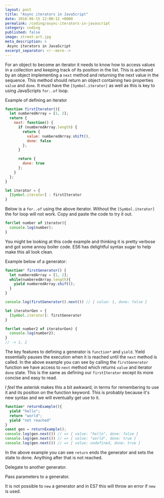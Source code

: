 ```yaml
---
layout: post
title: "Async iterators in JavaScript"
date: 2018-06-15 12:00:12 +0000
permalink: /coding/async-iterators-in-javascript
category: coding
published: false
image: street-art.jpg
meta_description: >
 Async iterators in JavaScript 
excerpt_separator: <!--more-->
---
```


For an object to become an iterator it needs to know how to access values in a collection and keeping track of its position in the list. This is achieved by an object implementing a `next` method and returning the next value in the sequence. This method should return an object containing two properties `value` and `done`. It must have the `[Symbol.iterator]` as well as this is key to using JavaScripts `for..of` loop.

Example of defining an iterator

```javascript
function firstIterator(){
  let numberedArray = [1, 2];
  return {
    next: function() {
      if (numberedArray.length) {
        return {
          value: numberedArray.shift(),
          done: false
        };
      }

      return {
        done: true
      };
    }
  };
}

let iterator = {
  [Symbol.iterator] : firstIterator
}
```

Below is a `for..of` using the above iterator. Without the `[Symbol.iterator]` the for loop will not work. Copy and paste the code to try it out.

```javascript
for(let number of iterator){
  console.log(number);
}
```

You might be looking at this code example and thinking it is pretty verbose and got some annoy boiler code. ES6 has delightful syntax sugar to help make this all look clean.

Example below of a generator:

```javascript
function* firstGenerator() {
  let numberedArray = [1, 2];
  while(numberedArray.length){
    yield numberedArray.shift();
  }
}

console.log(firstGenerator().next()) // { value: 1, done: false }

let iteratorGen = {
  [Symbol.iterator]: firstGenerator
}

for(let number2 of iteratorGen) {
  console.log(number2);
}
// -> 1, 2
```

The key features to defining a generator is `function*` and `yield`. Yield essentially pauses the execution when it is reached until the `next` method is called. In the above example you can see by calling the `firstGenerator` function we have access to `next` method which returns `value` and iterator `done` state. This is the same as defining our `firstIterator` except its more concise and easy to read.

_I feel_ the asterisk makes this a bit awkward, in terms for remembering to use it and its position on the function keyword. This is probably because it's new syntax and we will eventually get use to it.

```javascript
function* returnExample(){
  yield "hello";
  return "world";
  yield "not reached"
}
const gen = returnExample();
console.log(gen.next()) // => { value: "hello", done: false }
console.log(gen.next()) // => { value: "world", done: true }
console.log(gen.next()) // => { value: undefined, done: true }
```

In the above example you can see `return` ends the generator and sets the state to done. Anything after that is not reached.

Delegate to another generator.

Pass parameters to a generator.

It is not possible to `new` a generator and in ES7 this will throw an error if `new` is used.